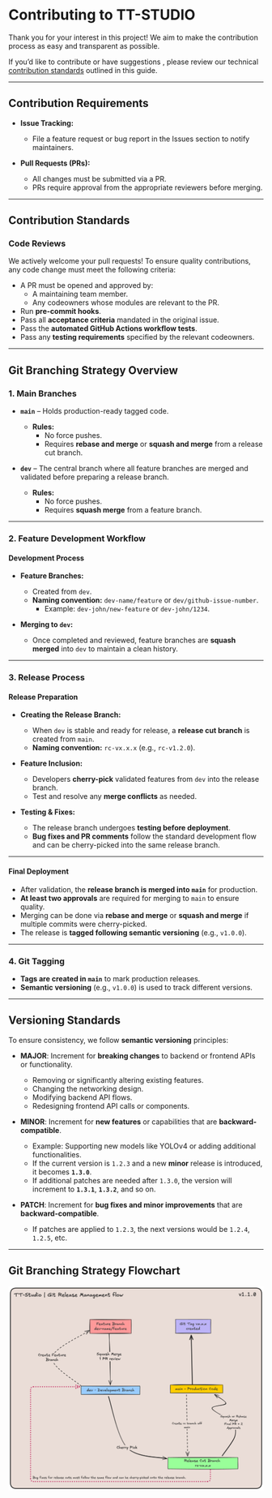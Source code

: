 # **Contributing to TT-STUDIO**

Thank you for your interest in this project! We aim to make the contribution process as easy and transparent as possible.

If you’d like to contribute or have suggestions , please review our technical [contribution standards](#contribution-standards) outlined in this guide.

---

## **Contribution Requirements**

- **Issue Tracking:**

  - File a feature request or bug report in the Issues section to notify maintainers.

- **Pull Requests (PRs):**
  - All changes must be submitted via a PR.
  - PRs require approval from the appropriate reviewers before merging.

---

## **Contribution Standards**

### **Code Reviews**

We actively welcome your pull requests! To ensure quality contributions, any code change must meet the following criteria:

- A PR must be opened and approved by:
  - A maintaining team member.
  - Any codeowners whose modules are relevant to the PR.
- Run **pre-commit hooks**.
- Pass all **acceptance criteria** mandated in the original issue.
- Pass the **automated GitHub Actions workflow tests**.
- Pass any **testing requirements** specified by the relevant codeowners.

---

## **Git Branching Strategy Overview**

### **1. Main Branches**

- **`main`** – Holds production-ready tagged code.

  - **Rules:**
    - No force pushes.
    - Requires **rebase and merge** or **squash and merge** from a release cut branch.

- **`dev`** – The central branch where all feature branches are merged and validated before preparing a release branch.
  - **Rules:**
    - No force pushes.
    - Requires **squash merge** from a feature branch.

---

### **2. Feature Development Workflow**

#### **Development Process**

- **Feature Branches:**

  - Created from `dev`.
  - **Naming convention:** `dev-name/feature` or `dev/github-issue-number`.
    - Example: `dev-john/new-feature` or `dev-john/1234`.

- **Merging to `dev`:**
  - Once completed and reviewed, feature branches are **squash merged** into `dev` to maintain a clean history.

---

### **3. Release Process**

#### **Release Preparation**

- **Creating the Release Branch:**

  - When `dev` is stable and ready for release, a **release cut branch** is created from `main`.
  - **Naming convention:** `rc-vx.x.x` (e.g., `rc-v1.2.0`).

- **Feature Inclusion:**

  - Developers **cherry-pick** validated features from `dev` into the release branch.
  - Test and resolve any **merge conflicts** as needed.

- **Testing & Fixes:**
  - The release branch undergoes **testing before deployment**.
  - **Bug fixes and PR comments** follow the standard development flow and can be cherry-picked into the same release branch.

---

#### **Final Deployment**

- After validation, the **release branch is merged into `main`** for production.
- **At least two approvals** are required for merging to `main` to ensure quality.
- Merging can be done via **rebase and merge** or **squash and merge** if multiple commits were cherry-picked.
- The release is **tagged following semantic versioning** (e.g., `v1.0.0`).

---

### **4. Git Tagging**

- **Tags are created in `main`** to mark production releases.
- **Semantic versioning** (e.g., `v1.0.0`) is used to track different versions.

---

## **Versioning Standards**

To ensure consistency, we follow **semantic versioning** principles:

- **MAJOR**: Increment for **breaking changes** to backend or frontend APIs or functionality.

  - Removing or significantly altering existing features.
  - Changing the networking design.
  - Modifying backend API flows.
  - Redesigning frontend API calls or components.

- **MINOR**: Increment for **new features** or capabilities that are **backward-compatible**.

  - Example: Supporting new models like YOLOv4 or adding additional functionalities.
  - If the current version is `1.2.3` and a new **minor** release is introduced, it becomes **`1.3.0`**.
  - If additional patches are needed after `1.3.0`, the version will increment to **`1.3.1`**, **`1.3.2`**, and so on.

- **PATCH**: Increment for **bug fixes and minor improvements** that are **backward-compatible**.
  - If patches are applied to `1.2.3`, the next versions would be `1.2.4`, `1.2.5`, etc.

---

## **Git Branching Strategy Flowchart**

<img src="git-management.png" alt="Git Branching Strategy" width="600" />
